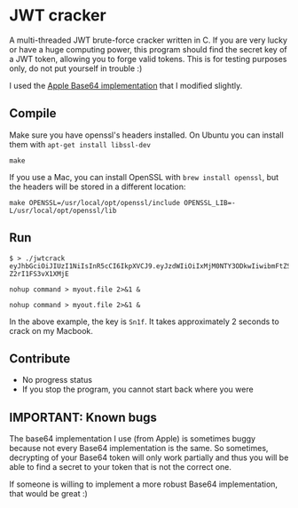# JWT cracker

A multi-threaded JWT brute-force cracker written in C. If you are very lucky or have a huge computing power, this program should find the secret key of a JWT token, allowing you to forge valid tokens. This is for testing purposes only, do not put yourself in trouble :)

I used the [Apple Base64 implementation](https://opensource.apple.com/source/QuickTimeStreamingServer/QuickTimeStreamingServer-452/CommonUtilitiesLib/base64.c) that I modified slightly.

## Compile

Make sure you have openssl's headers installed.
On Ubuntu you can install them with `apt-get install libssl-dev`

```
make
```

If you use a Mac, you can install OpenSSL with `brew install openssl`, but the headers will be stored in a
different location:

```
make OPENSSL=/usr/local/opt/openssl/include OPENSSL_LIB=-L/usr/local/opt/openssl/lib
```

## Run

```
$ > ./jwtcrack eyJhbGciOiJIUzI1NiIsInR5cCI6IkpXVCJ9.eyJzdWIiOiIxMjM0NTY3ODkwIiwibmFtZSI6IkpvaG4gRG9lIiwiYWRtaW4iOnRydWV9.cAOIAifu3fykvhkHpbuhbvtH807-Z2rI1FS3vX1XMjE
```
```
nohup command > myout.file 2>&1 &   
```

```
nohup command > myout.file 2>&1 &   
```


In the above example, the key is `Sn1f`. It takes approximately 2 seconds to crack on my Macbook.

## Contribute

 * No progress status
 * If you stop the program, you cannot start back where you were
 
## IMPORTANT: Known bugs

The base64 implementation I use (from Apple) is sometimes buggy because not every Base64 implementation is the same.
So sometimes, decrypting of your Base64 token will only work partially and thus you will be able to find a secret to your token that is not the correct one.

If someone is willing to implement a more robust Base64 implementation, that would be great :)
